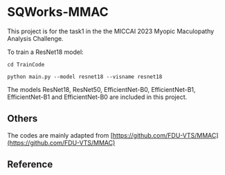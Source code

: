 # SQWorks-MMAC
This project is for the task1 in the the MICCAI 2023 Myopic Maculopathy Analysis Challenge.

To train a ResNet18 model:
```
cd TrainCode

python main.py --model resnet18 --visname resnet18
```
The models ResNet18, ResNet50, EfficientNet-B0, EfficientNet-B1, EfficientNet-B1 and EfficientNet-B0 are included in this project.
## Others
The codes are mainly adapted from [https://github.com/FDU-VTS/MMAC](https://github.com/FDU-VTS/MMAC)
## Reference

